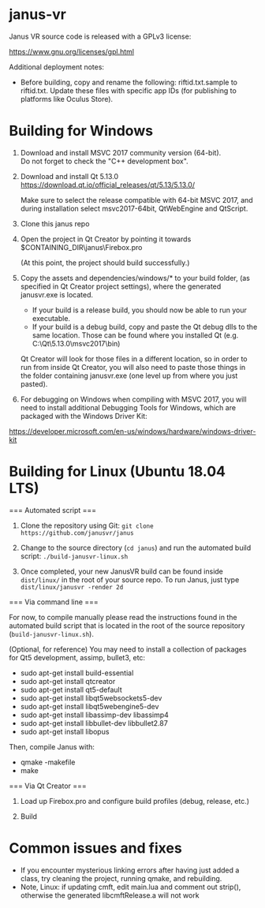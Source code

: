 # janus-vr

Janus VR source code is released with a GPLv3 license:

https://www.gnu.org/licenses/gpl.html

Additional deployment notes:

- Before building, copy and rename the following: riftid.txt.sample
to riftid.txt. Update these files with specific app IDs (for publishing 
to platforms like Oculus Store).

Building for Windows
===================

1) Download and install MSVC 2017 community version (64-bit).  
   Do not forget to check the "C++ development box".

2) Download and install Qt 5.13.0
   https://download.qt.io/official_releases/qt/5.13/5.13.0/

   Make sure to select the release compatible with 64-bit MSVC 2017,
   and during installation select msvc2017-64bit, QtWebEngine and 
   QtScript.

3) Clone this janus repo

4) Open the project in Qt Creator by pointing it towards
   $CONTAINING_DIR\janus\Firebox.pro

   (At this point, the project should build successfully.)

5) Copy the assets and dependencies/windows/* to your build folder, 
   (as specified in Qt Creator project settings), where the generated 
   janusvr.exe is located.

   - If your build is a release build, you should now be able to run your 
     executable.
   - If your build is a debug build, copy and paste the Qt debug dlls 
   	 to the same location. Those can be found where you installed Qt
     (e.g. C:\Qt\5.13.0\msvc2017\bin)

   Qt Creator will look for those files in a different location, so in 
   order to run from inside Qt Creator, you will also need to paste 
   those things in the folder containing janusvr.exe (one level up from 
   where you just pasted).

6. For debugging on Windows when compiling with MSVC 2017, you will need 
   to install additional Debugging Tools for Windows, which are packaged 
   with the Windows Driver Kit: 

https://developer.microsoft.com/en-us/windows/hardware/windows-driver-kit

Building for Linux (Ubuntu 18.04 LTS)
================================================

=== Automated script ===

1) Clone the repository using Git:
	`git clone https://github.com/janusvr/janus`

2) Change to the source directory (`cd janus`) and run the automated build script:
	`./build-janusvr-linux.sh`

3) Once completed, your new JanusVR build can be found inside `dist/linux/` in the root of your source repo.
   To run Janus, just type `dist/linux/janusvr -render 2d`

=== Via command line ===

For now, to compile manually please read the instructions found in the automated build script that
is located in the root of the source repository (`build-janusvr-linux.sh`).

(Optional, for reference) You may need to install a collection of packages for Qt5 development, assimp, 
bullet3, etc:

   - sudo apt-get install build-essential
   - sudo apt-get install qtcreator
   - sudo apt-get install qt5-default
   - sudo apt-get install libqt5websockets5-dev
   - sudo apt-get install libqt5webengine5-dev
   - sudo apt-get install libassimp-dev libassimp4
   - sudo apt-get install libbullet-dev libbullet2.87
   - sudo apt-get install libopus

Then, compile Janus with:

   - qmake -makefile
   - make
 
=== Via Qt Creator ===

1)  Load up Firebox.pro and configure build profiles (debug, release, etc.)

2)  Build

Common issues and fixes
=======================

- If you encounter mysterious linking errors after having just added
  a class, try cleaning the project, running qmake, and rebuilding.
- Note, Linux: if updating cmft, edit main.lua and comment out strip(), 
  otherwise the generated libcmftRelease.a will not work
   
